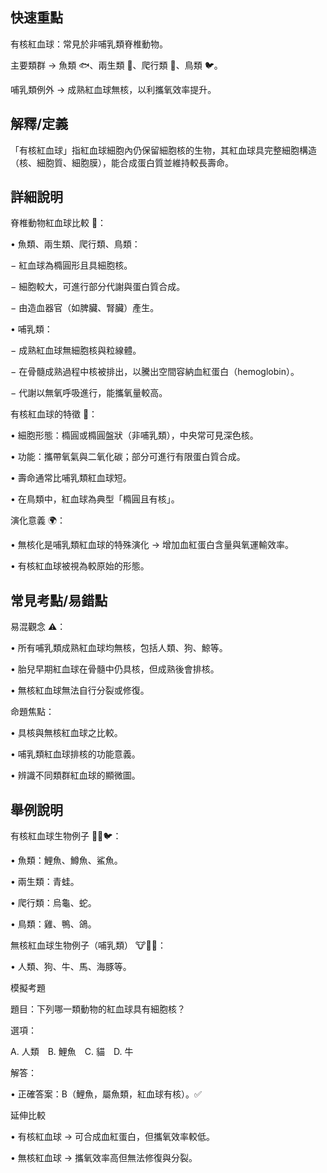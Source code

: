 ## 快速重點

有核紅血球：常見於非哺乳類脊椎動物。

主要類群 → 魚類 🐟、兩生類 🐸、爬行類 🐍、鳥類 🐦。

哺乳類例外 → 成熟紅血球無核，以利攜氧效率提升。


## 解釋/定義

「有核紅血球」指紅血球細胞內仍保留細胞核的生物，其紅血球具完整細胞構造（核、細胞質、細胞膜），能合成蛋白質並維持較長壽命。


## 詳細說明

脊椎動物紅血球比較 🧬：

• 魚類、兩生類、爬行類、鳥類：

− 紅血球為橢圓形且具細胞核。

− 細胞較大，可進行部分代謝與蛋白質合成。

− 由造血器官（如脾臟、腎臟）產生。

• 哺乳類：

− 成熟紅血球無細胞核與粒線體。

− 在骨髓成熟過程中核被排出，以騰出空間容納血紅蛋白（hemoglobin）。

− 代謝以無氧呼吸進行，能攜氧量較高。

有核紅血球的特徵 🔬：

• 細胞形態：橢圓或橢圓盤狀（非哺乳類），中央常可見深色核。

• 功能：攜帶氧氣與二氧化碳；部分可進行有限蛋白質合成。

• 壽命通常比哺乳類紅血球短。

• 在鳥類中，紅血球為典型「橢圓且有核」。

演化意義 🌍：

• 無核化是哺乳類紅血球的特殊演化 → 增加血紅蛋白含量與氧運輸效率。

• 有核紅血球被視為較原始的形態。


## 常見考點/易錯點

易混觀念 ⚠️：

• 所有哺乳類成熟紅血球均無核，包括人類、狗、鯨等。

• 胎兒早期紅血球在骨髓中仍具核，但成熟後會排核。

• 無核紅血球無法自行分裂或修復。

命題焦點：

• 具核與無核紅血球之比較。

• 哺乳類紅血球排核的功能意義。

• 辨識不同類群紅血球的顯微圖。


## 舉例說明

有核紅血球生物例子 🐠🦎🐦：

• 魚類：鯉魚、鱒魚、鯊魚。

• 兩生類：青蛙。

• 爬行類：烏龜、蛇。

• 鳥類：雞、鴨、鴿。

無核紅血球生物例子（哺乳類） 🐮🐶🐘：

• 人類、狗、牛、馬、海豚等。

模擬考題

題目：下列哪一類動物的紅血球具有細胞核？

選項：

A. 人類 B. 鯉魚 C. 貓 D. 牛

解答：

• 正確答案：B（鯉魚，屬魚類，紅血球有核）。✅

延伸比較

• 有核紅血球 → 可合成血紅蛋白，但攜氧效率較低。

• 無核紅血球 → 攜氧效率高但無法修復與分裂。
